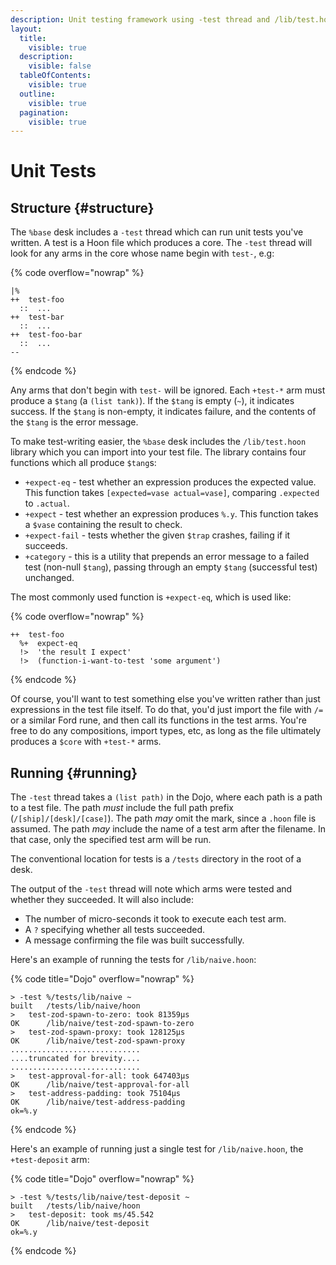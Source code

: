 ```yaml
---
description: Unit testing framework using -test thread and /lib/test.hoon. Write test arms with +test-* pattern that return $tang.
layout:
  title:
    visible: true
  description:
    visible: false
  tableOfContents:
    visible: true
  outline:
    visible: true
  pagination:
    visible: true
---
```


# Unit Tests

## Structure {#structure}

The `%base` desk includes a `-test` thread which can run unit tests you've written. A test is a Hoon file which produces a core. The `-test` thread will look for any arms in the core whose name begin with `test-`, e.g:

{% code overflow="nowrap" %}

```hoon
|%
++  test-foo
  ::  ...
++  test-bar
  ::  ...
++  test-foo-bar
  ::  ...
--
```

{% endcode %}

Any arms that don't begin with `test-` will be ignored. Each `+test-*` arm must produce a `$tang` (a `(list tank)`). If the `$tang` is empty (`~`), it indicates success. If the `$tang` is non-empty, it indicates failure, and the contents of the `$tang` is the error message.

To make test-writing easier, the `%base` desk includes the `/lib/test.hoon` library which you can import into your test file. The library contains four functions which all produce `$tang`s:

- `+expect-eq` - test whether an expression produces the expected value. This function takes `[expected=vase actual=vase]`, comparing `.expected` to `.actual`.
- `+expect` - test whether an expression produces `%.y`. This function takes a `$vase` containing the result to check.
- `+expect-fail` - tests whether the given `$trap` crashes, failing if it succeeds.
- `+category` - this is a utility that prepends an error message to a failed test (non-null `$tang`), passing through an empty `$tang` (successful test) unchanged.

The most commonly used function is `+expect-eq`, which is used like:

{% code overflow="nowrap" %}

```hoon
++  test-foo
  %+  expect-eq
  !>  'the result I expect'
  !>  (function-i-want-to-test 'some argument')
```

{% endcode %}

Of course, you'll want to test something else you've written rather than just expressions in the test file itself. To do that, you'd just import the file with `/=` or a similar Ford rune, and then call its functions in the test arms. You're free to do any compositions, import types, etc, as long as the file ultimately produces a `$core` with `+test-*` arms.

## Running {#running}

The `-test` thread takes a `(list path)` in the Dojo, where each path is a path to a test file. The path _must_ include the full path prefix (`/[ship]/[desk]/[case]`). The path _may_ omit the mark, since a `.hoon` file is assumed. The path _may_ include the name of a test arm after the filename. In that case, only the specified test arm will be run.

The conventional location for tests is a `/tests` directory in the root of a desk.

The output of the `-test` thread will note which arms were tested and whether they succeeded. It will also include:

- The number of micro-seconds it took to execute each test arm.
- A `?` specifying whether all tests succeeded.
- A message confirming the file was built successfully.

Here's an example of running the tests for `/lib/naive.hoon`:

{% code title="Dojo" overflow="nowrap" %}

```
> -test %/tests/lib/naive ~
built   /tests/lib/naive/hoon
>   test-zod-spawn-to-zero: took 81359µs
OK      /lib/naive/test-zod-spawn-to-zero
>   test-zod-spawn-proxy: took 128125µs
OK      /lib/naive/test-zod-spawn-proxy
.............................
....truncated for brevity....
.............................
>   test-approval-for-all: took 647403µs
OK      /lib/naive/test-approval-for-all
>   test-address-padding: took 75104µs
OK      /lib/naive/test-address-padding
ok=%.y
```

{% endcode %}

Here's an example of running just a single test for `/lib/naive.hoon`, the `+test-deposit` arm:

{% code title="Dojo" overflow="nowrap" %}

```
> -test %/tests/lib/naive/test-deposit ~
built   /tests/lib/naive/hoon
>   test-deposit: took ms/45.542
OK      /lib/naive/test-deposit
ok=%.y
```

{% endcode %}

